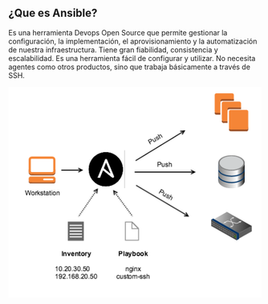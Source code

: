 ## ¿Que es Ansible?
Es una herramienta Devops Open Source que permite gestionar la configuración, la implementación, el aprovisionamiento y la automatización de nuestra infraestructura.
Tiene gran fiabilidad, consistencia y escalabilidad.
Es una herramienta fácil de configurar y utilizar.
No necesita agentes como otros productos, sino que trabaja básicamente a través de SSH.

![image](/img/quees.png)
